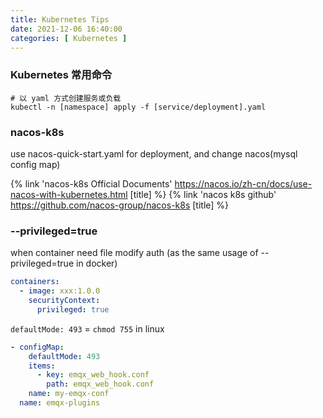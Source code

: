 ```yaml
---
title: Kubernetes Tips
date: 2021-12-06 16:40:00
categories: [ Kubernetes ]
---
```


### Kubernetes 常用命令

```shell
# 以 yaml 方式创建服务或负载
kubectl -n [namespace] apply -f [service/deployment].yaml
```

### nacos-k8s

use nacos-quick-start.yaml for deployment, and change nacos(mysql config map)

{% link 'nacos-k8s Official Documents' https://nacos.io/zh-cn/docs/use-nacos-with-kubernetes.html [title] %}
{% link 'nacos k8s github' https://github.com/nacos-group/nacos-k8s [title] %}

### --privileged=true

when container need file modify auth (as the same usage of --privileged=true in docker)

```yaml
containers:
  - image: xxx:1.0.0
    securityContext:
      privileged: true
```

`defaultMode: 493` = `chmod 755` in linux

```yaml
- configMap:
    defaultMode: 493
    items:
      - key: emqx_web_hook.conf
        path: emqx_web_hook.conf
    name: my-emqx-conf
  name: emqx-plugins
```